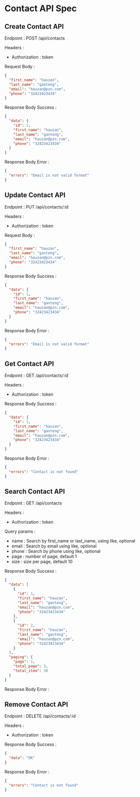 # Contact API Spec

## Create Contact API

Endpoint : POST /api/contacts

Headers :

- Authorization : token

Request Body :

```json
{
  "first_name": "hauzan",
  "last_name": "ganteng",
  "email": "hauzan@pzn.com",
  "phone": "32423423434"
}
```

Response Body Success :

```json
{
  "data": {
    "id": 1,
    "first_name": "hauzan",
    "last_name": "ganteng",
    "email": "hauzan@pzn.com",
    "phone": "32423423434"
  }
}
```

Response Body Error :

```json
{
  "errors": "Email is not valid format"
}
```

## Update Contact API

Endpoint : PUT /api/contacts/:id

Headers :

- Authorization : token

Request Body :

```json
{
  "first_name": "hauzan",
  "last_name": "ganteng",
  "email": "hauzan@pzn.com",
  "phone": "32423423434"
}
```

Response Body Success :

```json
{
  "data": {
    "id": 1,
    "first_name": "hauzan",
    "last_name": "ganteng",
    "email": "hauzan@pzn.com",
    "phone": "32423423434"
  }
}
```

Response Body Error :

```json
{
  "errors": "Email is not valid format"
}
```

## Get Contact API

Endpoint : GET /api/contacts/:id

Headers :

- Authorization : token

Response Body Success :

```json
{
  "data": {
    "id": 1,
    "first_name": "hauzan",
    "last_name": "ganteng",
    "email": "hauzan@pzn.com",
    "phone": "32423423434"
  }
}
```

Response Body Error :

```json
{
  "errors": "Contact is not found"
}
```

## Search Contact API

Endpoint : GET /api/contacts

Headers :

- Authorization : token

Query params :

- name : Search by first_name or last_name, using like, optional
- email : Search by email using like, optional
- phone : Search by phone using like, optional
- page : number of page, default 1
- size : size per page, default 10

Response Body Success :

```json
{
  "data": [
    {
      "id": 1,
      "first_name": "hauzan",
      "last_name": "ganteng",
      "email": "hauzan@pzn.com",
      "phone": "32423423434"
    },
    {
      "id": 2,
      "first_name": "hauzan",
      "last_name": "ganteng",
      "email": "hauzan@pzn.com",
      "phone": "32423423434"
    }
  ],
  "paging": {
    "page": 1,
    "total_page": 3,
    "total_item": 30
  }
}
```

Response Body Error :

## Remove Contact API

Endpoint : DELETE /api/contacts/:id

Headers :

- Authorization : token

Response Body Success :

```json
{
  "data": "OK"
}
```

Response Body Error :

```json
{
  "errors": "Contact is not found"
}
```
